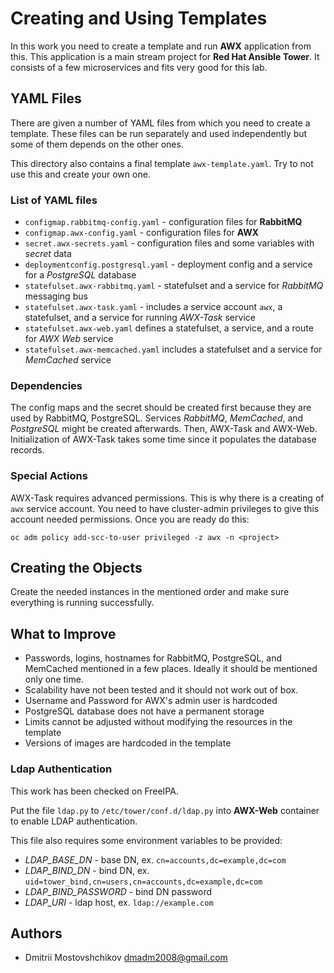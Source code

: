 # Creating and Using Templates

In this work you need to create a template and run **AWX** application from this. This application is a main stream project for **Red Hat Ansible Tower**. It consists of a few microservices and fits very good for this lab.


## YAML Files

There are given a number of YAML files from which you need to create a template. These files can be run separately and used independently but some of them depends on the other ones.

This directory also contains a final template `awx-template.yaml`. Try to not use this and create your own one.

### List of YAML files

- `configmap.rabbitmq-config.yaml` - configuration files for **RabbitMQ**
- `configmap.awx-config.yaml` - configuration files for **AWX**
- `secret.awx-secrets.yaml` - configuration files and some variables with *secret* data
- `deploymentconfig.postgresql.yaml` - deployment config and a service for a *PostgreSQL* database
- `statefulset.awx-rabbitmq.yaml` - statefulset and a service for *RabbitMQ* messaging bus
- `statefulset.awx-task.yaml` - includes a service account `awx`, a statefulset, and a service for running *AWX-Task* service
- `statefulset.awx-web.yaml` defines a statefulset, a service, and a route for *AWX Web* service
- `statefulset.awx-memcached.yaml` includes a statefulset and a service for *MemCached* service



### Dependencies


The config maps and the secret should be created first because they are used by RabbitMQ, PostgreSQL. Services 
*RabbitMQ*, *MemCached*, and *PostgreSQL* might be created afterwards. 
Then, AWX-Task and AWX-Web. Initialization of AWX-Task takes some time since it populates the database records.


### Special Actions

AWX-Task requires advanced permissions. This is why there is a creating of `awx` service account. 
You need to have cluster-admin privileges to give this account needed permissions. Once you are ready do this:

    oc adm policy add-scc-to-user privileged -z awx -n <project>


## Creating the Objects

Create the needed instances in the mentioned order and make sure everything is running successfully.


## What to Improve

* Passwords, logins, hostnames for RabbitMQ, PostgreSQL, and MemCached mentioned in a few places. Ideally it should be mentioned only one time.
* Scalability have not been tested and it should not work out of box.
* Username and Password for AWX's admin user is hardcoded
* PostgreSQL database does not have a permanent storage
* Limits cannot be adjusted without modifying the resources in the template
* Versions of images are hardcoded in the template

### Ldap Authentication

This work has been checked on FreeIPA.

Put the file `ldap.py` to `/etc/tower/conf.d/ldap.py` into  **AWX-Web** container to enable LDAP authentication. 

This file also requires some environment variables to be provided:

- *LDAP_BASE_DN* - base DN, ex. `cn=accounts,dc=example,dc=com`
- *LDAP_BIND_DN* - bind DN, ex. `uid=tower_bind,cn=users,cn=accounts,dc=example,dc=com`
- *LDAP_BIND_PASSWORD* - bind DN password
- *LDAP_URI* - ldap host, ex. `ldap://example.com`



## Authors

* Dmitrii Mostovshchikov <dmadm2008@gmail.com>



